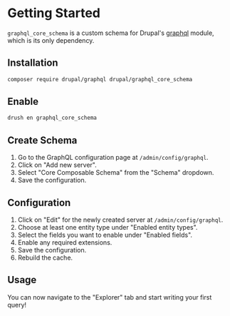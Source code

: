 # Getting Started

`graphql_core_schema` is a custom schema for Drupal's [graphql](https://www.drupal.org/project/graphql) module, which is its only dependency.

## Installation

```bash
composer require drupal/graphql drupal/graphql_core_schema
```

## Enable

```bash
drush en graphql_core_schema
```

## Create Schema

1. Go to the GraphQL configuration page at `/admin/config/graphql`.
2. Click on "Add new server".
3. Select "Core Composable Schema" from the "Schema" dropdown.
4. Save the configuration.

## Configuration

1. Click on "Edit" for the newly created server at `/admin/config/graphql`.
2. Choose at least one entity type under "Enabled entity types".
3. Select the fields you want to enable under "Enabled fields".
4. Enable any required extensions.
5. Save the configuration.
6. Rebuild the cache.

## Usage

You can now navigate to the "Explorer" tab and start writing your first query!
